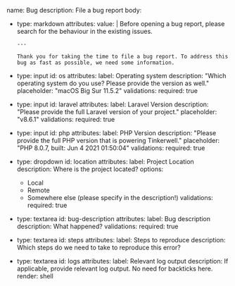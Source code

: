name: Bug
description: File a bug report
body:
- type: markdown
  attributes:
  value: |
  Before opening a bug report, please search for the behaviour in the existing issues.

      ---
      
      Thank you for taking the time to file a bug report. To address this bug as fast as possible, we need some information.
- type: input
  id: os
  attributes:
  label: Operating system
  description: "Which operating system do you use? Please provide the version as well."
  placeholder: "macOS Big Sur 11.5.2"
  validations:
  required: true
- type: input
  id: laravel
  attributes:
  label: Laravel Version
  description: "Please provide the full Laravel version of your project."
  placeholder: "v8.6.1"
  validations:
  required: true
- type: input
  id: php
  attributes:
  label: PHP Version
  description: "Please provide the full PHP version that is powering Tinkerwell."
  placeholder: "PHP 8.0.7, built: Jun  4 2021 01:50:04"
  validations:
  required: true
- type: dropdown
  id: location
  attributes:
  label: Project Location
  description: Where is the project located?
  options:
    - Local
    - Remote
    - Somewhere else (please specify in the description!)
      validations:
      required: true
- type: textarea
  id: bug-description
  attributes:
  label: Bug description
  description: What happened?
  validations:
  required: true
- type: textarea
  id: steps
  attributes:
  label: Steps to reproduce
  description: Which steps do we need to take to reproduce this error?
- type: textarea
  id: logs
  attributes:
  label: Relevant log output
  description: If applicable, provide relevant log output. No need for backticks here.
  render: shell
